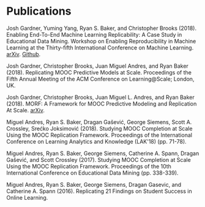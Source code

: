 # Publications

Josh Gardner, Yuming Yang, Ryan S. Baker, and Christopher Brooks (2018). Enabling End-To-End Machine Learning Replicability: A Case Study in Educational Data Mining. Workshop on Enabling Reproducibility in Machine Learning at the Thirty-fifth International Conference on Machine Learning. [arXiv](https://arxiv.org/abs/1806.05208). [Github](https://github.com/educational-technology-collective/fy2015-replication).

Josh Gardner, Christopher Brooks, Juan Miguel Andres, and Ryan Baker (2018). Replicating MOOC Predictive Models at Scale. Proceedings of the Fifth Annual Meeting of the ACM Conference on Learning@Scale; London, UK.

Josh Gardner, Christopher Brooks, Juan Miguel L. Andres, and Ryan Baker (2018). MORF: A Framework for MOOC Predictive Modeling and Replication At Scale. [arXiv](http://arxiv.org/abs/1205.2525).

Miguel Andres, Ryan S. Baker, Dragan Gašević, George Siemens, Scott A. Crossley, Srećko Joksimović (2018). Studying MOOC Completion at Scale Using the MOOC Replication Framework. Proceedings of the
International Conference on Learning Analytics and Knowledge (LAK'18) (pp. 71-78).

Miguel Andres, Ryan S. Baker, George Siemens, Catherine A. Spann, Dragan Gašević, and Scott Crossley (2017). Studying MOOC Completion at Scale Using the MOOC Replication Framework. Proceedings of the 10th International Conference on Educational Data Mining (pp. 338-339).

Miguel Andres, Ryan S. Baker, George Siemens, Dragan Gasevic, and Catherine A. Spann (2016). Replicating 21 Findings on Student Success in Online Learning.